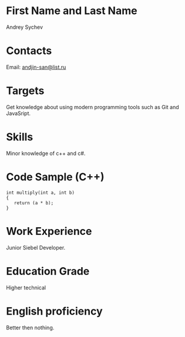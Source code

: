 # First Name and Last Name
Andrey Sychev
# Contacts
Email: andjin-san@list.ru
# Targets
Get knowledge about using modern programming tools such as Git and JavaSript.
# Skills
Minor knowledge of c++ and c#.
# Code Sample (C++)
```
int multiply(int a, int b)
{
   return (a * b);
}
```
# Work Experience
Junior Siebel Developer.
# Education Grade
Higher technical
# English proficiency
Better then nothing.
